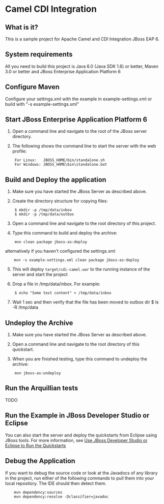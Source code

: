 Camel CDI Integration
========================

What is it?
-----------

This is a sample project for Apache Camel and CDI Integration JBoss EAP 6. 

System requirements
-------------------

All you need to build this project is Java 6.0 (Java SDK 1.6) or better, Maven 3.0 or better and JBoss Enterprise Application Platform 6


Configure Maven
---------------

Configure your settings.xml with the example in example-settings.xml or build with  "-s example-settings.xml"


Start JBoss Enterprise Application Platform 6 
-------------------------

1. Open a command line and navigate to the root of the JBoss server directory.
2. The following shows the command line to start the server with the web profile:

        For Linux:   JBOSS_HOME/bin/standalone.sh
        For Windows: JBOSS_HOME\bin\standalone.bat


Build and Deploy the application
-------------------------

1. Make sure you have started the JBoss Server as described above.
2. Create the directory structure for copying files:
	
        $ mkdir -p /tmp/data/inbox
        $ mkdir -p /tmp/data/outbox
	
3. Open a command line and navigate to the root directory of this project.
4. Type this command to build and deploy the archive:

        mvn clean package jboss-as:deploy
        
alternatively if you haven't configured the settings.xml

        mvn -s example-settings.xml clean package jboss-as:deploy

5. This will deploy `target/cdi-camel.war` to the running instance of the server and start the project
6. Drop a file in /tmp/data/inbox. For example:

        $ echo "Some test content" > /tmp/data/inbox
	
7. Wait 1 sec and then verify that the file has been moved to outbox dir
        $ ls -R /tmp/data
	 




Undeploy the Archive
--------------------

1. Make sure you have started the JBoss Server as described above.
2. Open a command line and navigate to the root directory of this quickstart.
3. When you are finished testing, type this command to undeploy the archive:

        mvn jboss-as:undeploy


Run the Arquillian tests
----------------------------

TODO

Run the Example in JBoss Developer Studio or Eclipse
-------------------------------------
You can also start the server and deploy the quickstarts from Eclipse using JBoss tools. For more information, see [Use JBoss Developer Studio or Eclipse to Run the Quickstarts](../README.html/#useeclipse) 


Debug the Application
------------------------------------

If you want to debug the source code or look at the Javadocs of any library in the project, run either of the following commands to pull them into your local repository. The IDE should then detect them.

        mvn dependency:sources
        mvn dependency:resolve -Dclassifier=javadoc

